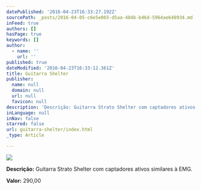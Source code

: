 ```yaml
---
datePublished: '2016-04-23T16:33:27.192Z'
sourcePath: _posts/2016-04-05-c6e5e065-d5aa-484b-b46d-5964ae648934.md
inFeed: true
authors: []
hasPage: true
keywords: []
author:
  - name: ''
    url: ''
published: true
dateModified: '2016-04-23T16:33:12.361Z'
title: Guitarra Shelter
publisher:
  name: null
  domain: null
  url: null
  favicon: null
description: 'Descrição: Guitarra Strato Shelter com captadores ativos similares à EMG.'
inLanguage: null
inNav: false
starred: false
url: guitarra-shelter/index.html
_type: Article

---
```

![](https://s3-us-west-2.amazonaws.com/the-grid-img/p/20417a03581943b94b4acc61a2efcf9bcd072225.jpg)

**Descrição:** Guitarra Strato Shelter com captadores ativos similares à EMG.

**Valor:** 290,00
